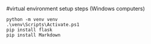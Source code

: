 #virtual environment setup steps (Windows computers)

```
python -m venv venv
.\venv\Scripts\Activate.ps1
pip install flask
pip install Markdown
```